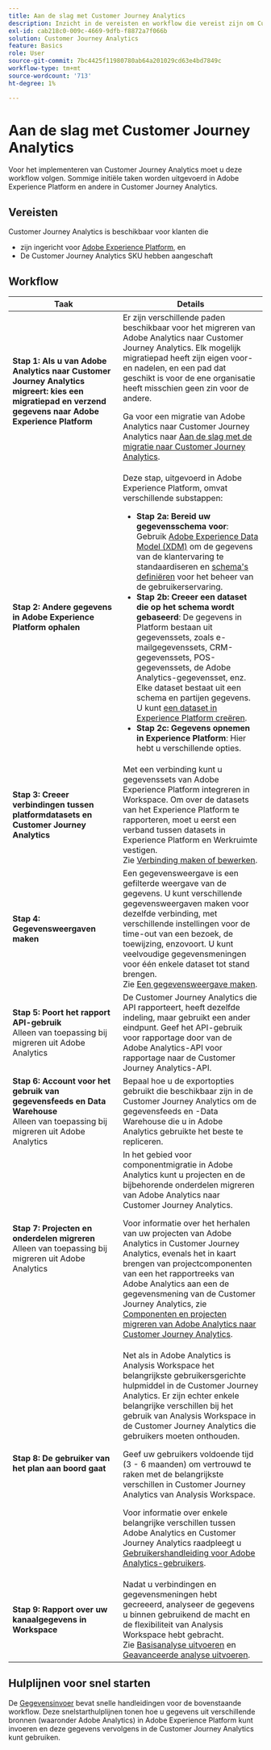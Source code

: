 ```yaml
---
title: Aan de slag met Customer Journey Analytics
description: Inzicht in de vereisten en workflow die vereist zijn om Customer Journey Analytics te implementeren.
exl-id: cab218c0-009c-4669-9dfb-f8872a7f066b
solution: Customer Journey Analytics
feature: Basics
role: User
source-git-commit: 7bc4425f11980780ab64a201029cd63e4bd7849c
workflow-type: tm+mt
source-wordcount: '713'
ht-degree: 1%

---
```


# Aan de slag met Customer Journey Analytics

Voor het implementeren van Customer Journey Analytics moet u deze workflow volgen. Sommige initiële taken worden uitgevoerd in Adobe Experience Platform en andere in Customer Journey Analytics.

## Vereisten

Customer Journey Analytics is beschikbaar voor klanten die

* zijn ingericht voor [Adobe Experience Platform](https://www.adobe.com/experience-platform.html), en
* De Customer Journey Analytics SKU hebben aangeschaft

## Workflow

| Taak | Details |
| --- | --- |
| **Stap 1: Als u van Adobe Analytics naar Customer Journey Analytics migreert: kies een migratiepad en verzend gegevens naar Adobe Experience Platform** | Er zijn verschillende paden beschikbaar voor het migreren van Adobe Analytics naar Customer Journey Analytics. Elk mogelijk migratiepad heeft zijn eigen voor- en nadelen, en een pad dat geschikt is voor de ene organisatie heeft misschien geen zin voor de andere. <p>Ga voor een migratie van Adobe Analytics naar Customer Journey Analytics naar [Aan de slag met de migratie naar Customer Journey Analytics](/help/getting-started/cja-migration/cja-migration-getstarted.md). <!-- [Utilizing Adobe Analytics report suite data in Customer Journey Analytics](/help/getting-started/aa-vs-cja/aa-data-in-cja.md) --> </p> |
| **Stap 2: Andere gegevens in Adobe Experience Platform ophalen** | Deze stap, uitgevoerd in Adobe Experience Platform, omvat verschillende substappen:<ul><li>**Stap 2a: Bereid uw gegevensschema voor**: Gebruik [Adobe Experience Data Model (XDM)](https://experienceleague.adobe.com/docs/experience-platform/xdm/home.html?lang=nl) om de gegevens van de klantervaring te standaardiseren en [schema&#39;s definiëren](https://experienceleague.adobe.com/docs/experience-platform/xdm/tutorials/create-schema-ui.html) voor het beheer van de gebruikerservaring.</li><li>**Stap 2b: Creeer een dataset die op het schema wordt gebaseerd**: De gegevens in Platform bestaan uit gegevenssets, zoals e-mailgegevenssets, CRM-gegevenssets, POS-gegevenssets, de Adobe Analytics-gegevensset, enz. Elke dataset bestaat uit een schema en partijen gegevens. U kunt [een dataset in Experience Platform creëren](https://experienceleague.adobe.com/docs/platform-learn/getting-started-for-data-architects-and-data-engineers/create-datasets.html).</li><li>**Stap 2c: Gegevens opnemen in Experience Platform**: Hier hebt u verschillende opties.</li></ul> |
| **Stap 3: Creeer verbindingen tussen platformdatasets en Customer Journey Analytics** | Met een verbinding kunt u gegevenssets van Adobe Experience Platform integreren in Workspace. Om over de datasets van het Experience Platform te rapporteren, moet u eerst een verband tussen datasets in Experience Platform en Werkruimte vestigen.<br>Zie [Verbinding maken of bewerken](/help/connections/create-connection.md). |
| **Stap 4: Gegevensweergaven maken** | Een gegevensweergave is een gefilterde weergave van de gegevens. U kunt verschillende gegevensweergaven maken voor dezelfde verbinding, met verschillende instellingen voor de time-out van een bezoek, de toewijzing, enzovoort. U kunt veelvoudige gegevensmeningen voor één enkele dataset tot stand brengen.<br>Zie [Een gegevensweergave maken](/help/data-views/create-dataview.md). |
| **Stap 5: Poort het rapport API-gebruik**</br> Alleen van toepassing bij migreren uit Adobe Analytics | De Customer Journey Analytics die API rapporteert, heeft dezelfde indeling, maar gebruikt een ander eindpunt. Geef het API-gebruik voor rapportage door van de Adobe Analytics-API voor rapportage naar de Customer Journey Analytics-API. |
| **Stap 6: Account voor het gebruik van gegevensfeeds en Data Warehouse**</br> Alleen van toepassing bij migreren uit Adobe Analytics | Bepaal hoe u de exportopties gebruikt die beschikbaar zijn in de Customer Journey Analytics om de gegevensfeeds en -Data Warehouse die u in Adobe Analytics gebruikte het beste te repliceren. <!-- link to docs Rob is creating --> |
| **Stap 7: Projecten en onderdelen migreren**</br> Alleen van toepassing bij migreren uit Adobe Analytics | In het gebied voor componentmigratie in Adobe Analytics kunt u projecten en de bijbehorende onderdelen migreren van Adobe Analytics naar Customer Journey Analytics.<p>Voor informatie over het herhalen van uw projecten van Adobe Analytics in Customer Journey Analytics, evenals het in kaart brengen van projectcomponenten van een het rapportreeks van Adobe Analytics aan een de gegevensmening van de Customer Journey Analytics, zie [Componenten en projecten migreren van Adobe Analytics naar Customer Journey Analytics](https://experienceleague.adobe.com/docs/analytics/admin/admin-tools/component-migration.html).</p> |
| **Stap 8: De gebruiker van het plan aan boord gaat** | Net als in Adobe Analytics is Analysis Workspace het belangrijkste gebruikersgerichte hulpmiddel in de Customer Journey Analytics. Er zijn echter enkele belangrijke verschillen bij het gebruik van Analysis Workspace in de Customer Journey Analytics die gebruikers moeten onthouden.<p>Geef uw gebruikers voldoende tijd (3 - 6 maanden) om vertrouwd te raken met de belangrijkste verschillen in Customer Journey Analytics van Analysis Workspace.</p><p>Voor informatie over enkele belangrijke verschillen tussen Adobe Analytics en Customer Journey Analytics raadpleegt u [Gebruikershandleiding voor Adobe Analytics-gebruikers](/help/getting-started/aa-to-cja-user.md).</p> |
| **Stap 9: Rapport over uw kanaalgegevens in Workspace** | Nadat u verbindingen en gegevensmeningen hebt gecreeerd, analyseer de gegevens u binnen gebruikend de macht en de flexibiliteit van Analysis Workspace hebt gebracht.<br>Zie [Basisanalyse uitvoeren](/help/analysis-workspace/perform-basic-analysis.md) en [Geavanceerde analyse uitvoeren](/help/analysis-workspace/perform-adv-analysis.md). |

## Hulplijnen voor snel starten

De [Gegevensinvoer](../data-ingestion/data-ingestion.md) bevat snelle handleidingen voor de bovenstaande workflow. Deze snelstarthulplijnen tonen hoe u gegevens uit verschillende bronnen (waaronder Adobe Analytics) in Adobe Experience Platform kunt invoeren en deze gegevens vervolgens in de Customer Journey Analytics kunt gebruiken.
